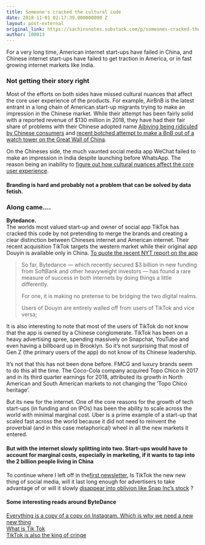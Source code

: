 ```yaml
---
title: Someone's cracked the cultural code
date: 2018-11-01 02:17:39.000000000 Z
layout: post-external
original_link: https://sachinsnotes.substack.com/p/someones-cracked-the-cultural-code
author: 100013
---
```


For a very long time, American internet start-ups have failed in China, and Chinese internet start-ups have failed to get traction in America, or in fast growing internet markets like India.

### Not getting their story right

Most of the efforts on both sides have missed cultural nuances that affect the core user experience of the products. For example, AirBnB is the latest entrant in a long chain of American start-up migrants trying to make an impression in the Chinese market. While their attempt has been fairly solid with a reported revenue of $130 million in 2018, they have had their fair share of problems with their Chinese adopted name [Aibiying being ridiculed by Chinese consumers](https://qz.com/939253/chinas-consumers-hate-airbnbs-new-chinese-name-so-much-that-they-are-brainstorming-a-new-one/) and [recent botched attempt to make a BnB out of a watch tower on the Great Wall of China](https://www.wired.com/story/airbnb-china-market/).

On the Chineses side, the much vaunted social media app WeChat failed to make an impression in India despite launching before WhatsApp. The reason being an inability to [figure out how cultural nuances affect the core user experience](https://factordaily.com/how-wechat-faded-into-the-silence-in-india/).

#### Branding is hard and probably not a problem that can be solved by data fetish. 

### Along came….

**Bytedance.**  
The worlds most valued start-up and owner of social app TikTok has cracked this code by not pretending to merge the brands and creating a clear distinction between Chineses internet and American internet. Their recent acquisition TikTok targets the western market while their original app Douyin is available only in China. [To quote the recent NYT report on the app](https://www.nytimes.com/2018/10/29/technology/bytedance-app-funding-china.html)

> So far, Bytedance — which recently secured $3 billion in new funding from SoftBank and other heavyweight investors — has found a rare measure of success in both internets by doing things a little differently.
> 
> For one, it is making no pretense to be bridging the two digital realms.
> 
> Users of Douyin are entirely walled off from users of TikTok and vice versa;

It is also interesting to note that most of the users of TikTok do not know that the app is owned by a Chinese conglomerate. TikTok has been on a heavy advertising spree, spending massively on Snapchat, YouTube and even having a billboard up in Brooklyn. So it’s not surprising that most of Gen Z (the primary users of the app) do not know of its Chinese leadership.

It’s not that this has not been done before. FMCG and luxury brands seem to do this all the time. The Coco-Cola company acquired Topo Chico in 2017 and in its third quarter earnings for 2018, attributed its growth in North American and South American markets to not changing the ‘Topo Chico heritage’.

But its new for the internet. One of the core reasons for the growth of tech start-ups (in funding and on IPOs) has been the ability to scale across the world with minimal marginal cost. Uber is a prime example of a start-up that scaled fast across the world because it did not need to reinvent the proverbial (and in this case metaphorical) wheel in all the new markets it entered.

#### But with the internet slowly splitting into two. Start-ups would have to account for marginal costs, especially in marketing, if it wants to tap into the 2 billion people living in China 

To continue where I left off in the[first newsletter](https://prospecttheory.substack.com/p/coming-soon), Is TikTok the new new thing of social media, will it last long enough for advertisers to take advantage of or will it slowly [disappear into oblivion like Snap Inc’s stock](https://www.fool.com/investing/2018/10/29/is-it-time-to-give-up-on-snap-inc-stock.aspx) ?

#### Some interesting reads around ByteDance

[Everything is a copy of a copy on Instagram. Which is why we need a new new thing](https://qz.com/quartzy/1349585/you-are-not-original-or-creative-on-instagram/)  
[What is Tik Tok](https://www.theatlantic.com/technology/archive/2018/10/what-tiktok-is-cringey-and-thats-fine/573871/)  
[TikTok is also the king of cringe](https://prospecttheory.substack.com/p/coming-soon)

